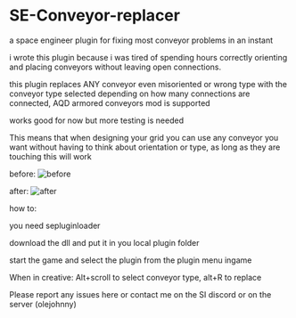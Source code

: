 # SE-Conveyor-replacer

a space engineer plugin for fixing most conveyor problems in an instant


i wrote this plugin because i was tired of spending hours correctly orienting and placing conveyors without leaving open connections. 

this plugin replaces ANY conveyor even misoriented or wrong type with the conveyor type selected depending on how many connections are connected, AQD armored conveyors mod is supported

works good for now but more testing is needed

This means that when designing your grid you can use any conveyor you want without having to think about orientation or type, as long as they are touching this will work

before:
![before](https://github.com/user-attachments/assets/952a027a-7ecf-4e9c-a14e-5c0bc1703144)

after:
![after](https://github.com/user-attachments/assets/857788b4-0fa3-415b-8d80-7539f1823f62)

how to:


you need sepluginloader 

download the dll and put it in you local plugin folder

start the game and select the plugin from the plugin menu ingame

When in creative: Alt+scroll to select conveyor type, alt+R to replace



Please report any issues here or contact me on the SI discord or on the server (olejohnny)
